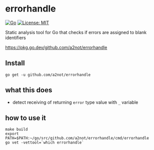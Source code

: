 # errorhandle

[![Go](https://github.com/a2not/errorhandle/actions/workflows/go.yml/badge.svg)](https://github.com/a2not/errorhandle/actions/workflows/go.yml)
[![License: MIT](https://img.shields.io/badge/License-MIT-blue.svg)](https://opensource.org/licenses/MIT)

Static analysis tool for Go that checks if errors are assigned to blank identifiers

https://pkg.go.dev/github.com/a2not/errorhandle

## Install
```
go get -u github.com/a2not/errorhandle
```

## what this does

* detect receiving of returning `error` type value with `_` variable

## how to use it

```
make build
export PATH=$PATH:~/go/src/github.com/a2not/errorhandle/cmd/errorhandle
go vet -vettool=`which errorhandle`
```
